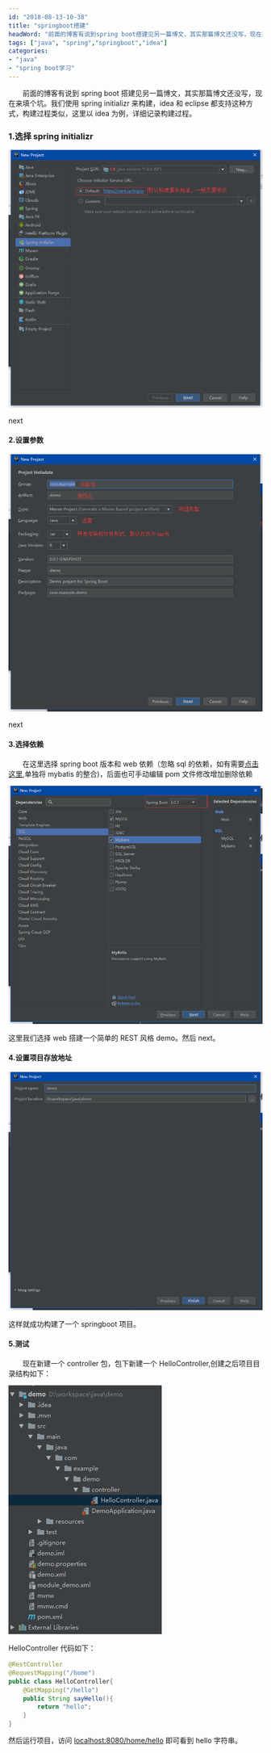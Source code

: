 ```yaml
---
id: "2018-08-13-10-38"
title: "springboot搭建"
headWord: "前面的博客有说到spring boot搭建见另一篇博文，其实那篇博文还没写，现在来填个坑。我们使用spring initializr来构建，idea和eclipse都支持这种方式，构建过程类似，这里以idea为例，详细记录构建过程。"
tags: ["java", "spring","springboot","idea"]
categories: 
- "java"
- "spring boot学习"
---
```


&emsp;&emsp;前面的博客有说到 spring boot 搭建见另一篇博文，其实那篇博文还没写，现在来填个坑。我们使用 spring initializr 来构建，idea 和 eclipse 都支持这种方式，构建过程类似，这里以 idea 为例，详细记录构建过程。

### 1.选择 spring initializr

![选择spring initializr](https://raw.githubusercontent.com/FleyX/files/master/blogImg/springboot%E6%90%AD%E5%BB%BA/20190107100435.png)

next

#### 2.设置参数

![设置参数](https://raw.githubusercontent.com/FleyX/files/master/blogImg/springboot%E6%90%AD%E5%BB%BA/20190107100509.png)

next

#### 3.选择依赖

&emsp;&emsp;在这里选择 spring boot 版本和 web 依赖（忽略 sql 的依赖，如有需要[点击这里](f),单独将 mybatis 的整合)，后面也可手动编辑 pom 文件修改增加删除依赖

![依赖选择](https://raw.githubusercontent.com/FleyX/files/master/blogImg/springboot%E6%90%AD%E5%BB%BA/20190107100609.png)

这里我们选择 web 搭建一个简单的 REST 风格 demo。然后 next。

#### 4.设置项目存放地址

![设置项目存放地址](https://raw.githubusercontent.com/FleyX/files/master/blogImg/springboot%E6%90%AD%E5%BB%BA/20190107100653.png)

这样就成功构建了一个 springboot 项目。

#### 5.测试

&emsp;&emsp;现在新建一个 controller 包，包下新建一个 HelloController,创建之后项目目录结构如下：

![项目目录结构](https://raw.githubusercontent.com/FleyX/files/master/blogImg/springboot%E6%90%AD%E5%BB%BA/20190107100803.png)

HelloController 代码如下：

```java
@RestController
@RequestMapping("/home")
public class HelloController{
    @GetMapping("/hello")
    public String sayHello(){
        return "hello";
    }
}
```

然后运行项目，访问 [localhost:8080/home/hello](localhost:8080/home/hello) 即可看到 hello 字符串。
